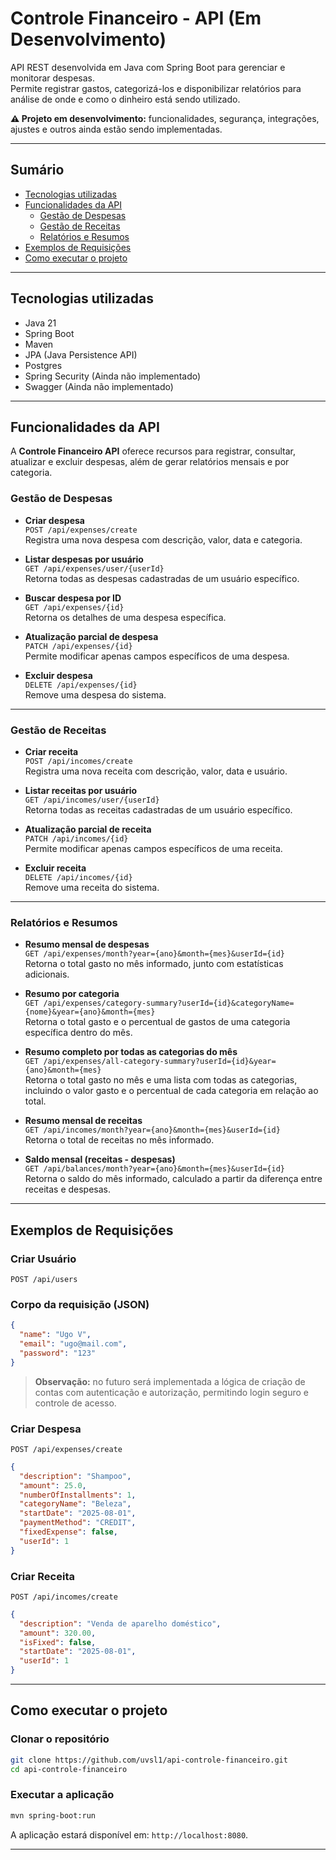 # Controle Financeiro - API (Em Desenvolvimento)

API REST desenvolvida em Java com Spring Boot para gerenciar e monitorar despesas.  
Permite registrar gastos, categorizá-los e disponibilizar relatórios para análise de onde e como o dinheiro está sendo utilizado. 

**⚠️ Projeto em desenvolvimento:** funcionalidades, segurança, integrações, ajustes e outros ainda estão sendo implementadas.

---

## Sumário

- [Tecnologias utilizadas](#tecnologias-utilizadas)
- [Funcionalidades da API](#funcionalidades-da-api)
    - [Gestão de Despesas](#gestao-de-despesas)
    - [Gestão de Receitas](#gestao-de-receitas)
    - [Relatórios e Resumos](#relatorios-e-resumos)
- [Exemplos de Requisições](#exemplos-de-requisicoes)
- [Como executar o projeto](#como-executar-o-projeto)

---

## Tecnologias utilizadas

- Java 21
- Spring Boot
- Maven
- JPA (Java Persistence API)
- Postgres
- Spring Security (Ainda não implementado)
- Swagger (Ainda não implementado)

---

## Funcionalidades da API

A **Controle Financeiro API** oferece recursos para registrar, consultar, atualizar e excluir despesas, além de gerar relatórios mensais e por categoria.

### **Gestão de Despesas**
- **Criar despesa**  
  `POST /api/expenses/create`  
  Registra uma nova despesa com descrição, valor, data e categoria.

- **Listar despesas por usuário**  
  `GET /api/expenses/user/{userId}`  
  Retorna todas as despesas cadastradas de um usuário específico.

- **Buscar despesa por ID**  
  `GET /api/expenses/{id}`  
  Retorna os detalhes de uma despesa específica.

- **Atualização parcial de despesa**  
  `PATCH /api/expenses/{id}`  
  Permite modificar apenas campos específicos de uma despesa.

- **Excluir despesa**  
  `DELETE /api/expenses/{id}`  
  Remove uma despesa do sistema.

---

### **Gestão de Receitas**
- **Criar receita**  
  `POST /api/incomes/create`  
  Registra uma nova receita com descrição, valor, data e usuário.

- **Listar receitas por usuário**  
  `GET /api/incomes/user/{userId}`  
  Retorna todas as receitas cadastradas de um usuário específico.

- **Atualização parcial de receita**  
  `PATCH /api/incomes/{id}`  
  Permite modificar apenas campos específicos de uma receita.

- **Excluir receita**  
  `DELETE /api/incomes/{id}`  
  Remove uma receita do sistema.

---

### **Relatórios e Resumos**
- **Resumo mensal de despesas**  
  `GET /api/expenses/month?year={ano}&month={mes}&userId={id}`  
  Retorna o total gasto no mês informado, junto com estatísticas adicionais.

- **Resumo por categoria**  
  `GET /api/expenses/category-summary?userId={id}&categoryName={nome}&year={ano}&month={mes}`  
  Retorna o total gasto e o percentual de gastos de uma categoria específica dentro do mês. 

- **Resumo completo por todas as categorias do mês**  
  `GET /api/expenses/all-category-summary?userId={id}&year={ano}&month={mes}`  
  Retorna o total gasto no mês e uma lista com todas as categorias, incluindo o valor gasto e o percentual de cada categoria em relação ao total.

- **Resumo mensal de receitas**  
  `GET /api/incomes/month?year={ano}&month={mes}&userId={id}`  
  Retorna o total de receitas no mês informado.

- **Saldo mensal (receitas - despesas)**  
  `GET /api/balances/month?year={ano}&month={mes}&userId={id}`  
  Retorna o saldo do mês informado, calculado a partir da diferença entre receitas e despesas.  

---

## Exemplos de Requisições

### Criar Usuário
`POST /api/users`

### Corpo da requisição (JSON)
```json
{
  "name": "Ugo V",
  "email": "ugo@mail.com",
  "password": "123"
}
```

>**Observação:** no futuro será implementada a lógica de criação de contas com autenticação e autorização, permitindo login seguro e controle de acesso.


### Criar Despesa
`POST /api/expenses/create`

```json
{
  "description": "Shampoo",
  "amount": 25.0,
  "numberOfInstallments": 1,
  "categoryName": "Beleza",
  "startDate": "2025-08-01",
  "paymentMethod": "CREDIT",
  "fixedExpense": false,
  "userId": 1
}
```

### Criar Receita
`POST /api/incomes/create`

```json
{
  "description": "Venda de aparelho doméstico",
  "amount": 320.00,
  "isFixed": false,
  "startDate": "2025-08-01",
  "userId": 1
}
```

---

## Como executar o projeto

### Clonar o repositório
```bash
git clone https://github.com/uvsl1/api-controle-financeiro.git
cd api-controle-financeiro
```

### Executar a aplicação
```bash
mvn spring-boot:run
```

A aplicação estará disponível em: ```http://localhost:8080```.

---
